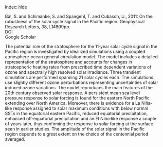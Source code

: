 index: hide

<div class="Citation">

  <div class="Citation-body">
    <div class="Citation-text">Bal, S. and Schimanke, S. and Spangehl, T. and Cubasch, U., 2011: On the robustness of the solar cycle signal in the Pacific region. <span class="Article-journal">Geophysical Research Letters, </span><span class="Article-volume">38, </span> L14809pp.</div>
    <div class="Citation-links">
      <div class="CitationLink" data-href="https://doi.org/10.1029/2011GL047964.">
        <div class="CitationLink-icon CitationLink-Doi"></div>
        <div class="CitationLink-text">DOI</div>
      </div>
      <div class="CitationLink" data-href="https://scholar.google.com/scholar?q=10.1029/2011GL047964.">
        <div class="CitationLink-icon CitationLink-Scholar"></div>
        <div class="CitationLink-text">Google Scholar</div>
      </div>
    </div>
  </div>
</div>

The potential role of the stratosphere for the 11‐year solar cycle signal in the Pacific region is investigated by idealized simulations using a coupled atmosphere‐ocean general circulation model. The model includes a detailed representation of the stratosphere and accounts for changes in stratospheric heating rates from prescribed time dependent variations of ozone and spectrally high resolved solar irradiance. Three transient simulations are performed spanning 21 solar cycles each. The simulations use slightly different ozone perturbations representing uncertainties of solar induced ozone variations. The model reproduces the main features of the 20th century observed solar response. A persistent mean sea level pressure response to solar forcing is found for the eastern North Pacific extending over North America. Moreover, there is evidence for a La Niña‐like response assigned to solar maximum conditions with below normal SSTs in the equatorial eastern Pacific, reduced equatorial precipitation, enhanced off‐equatorial precipitation and an El Niño‐like response a couple of years later, thus confirming the response to solar forcing at the surface seen in earlier studies. The amplitude of the solar signal in the Pacific region depends to a great extent on the choice of the centennial period averaged.

<div class="Citation-copy">

</div>